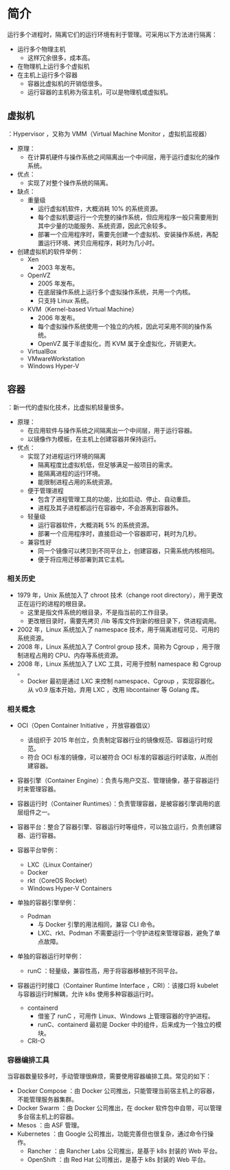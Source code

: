 # 简介

运行多个进程时，隔离它们的运行环境有利于管理。可采用以下方法进行隔离：
- 运行多个物理主机
  - 这样冗余很多，成本高。
- 在物理机上运行多个虚拟机
- 在主机上运行多个容器
  - 容器比虚拟机的开销低很多。
  - 运行容器的主机称为宿主机，可以是物理机或虚拟机。

## 虚拟机

：Hypervisor ，又称为 VMM（Virtual Machine Monitor ，虚拟机监视器）
- 原理：
  - 在计算机硬件与操作系统之间隔离出一个中间层，用于运行虚拟化的操作系统。
- 优点：
  - 实现了对整个操作系统的隔离。
- 缺点：
  - 重量级
    - 运行虚拟机软件，大概消耗 10% 的系统资源。
    - 每个虚拟机要运行一个完整的操作系统，但应用程序一般只需要用到其中少量的功能服务、系统资源，因此冗余较多。
    - 部署一个应用程序时，需要先创建一个虚拟机、安装操作系统，再配置运行环境、拷贝应用程序，耗时为几小时。
- 创建虚拟机的软件举例：
  - Xen
    - 2003 年发布。
  - OpenVZ
    - 2005 年发布。
    - 在底层操作系统上运行多个虚拟操作系统，共用一个内核。
    - 只支持 Linux 系统。
  - KVM（Kernel-based Virtual Machine）
    - 2006 年发布。
    - 每个虚拟操作系统使用一个独立的内核，因此可采用不同的操作系统。
    - OpenVZ 属于半虚拟化，而 KVM 属于全虚拟化，开销更大。
  - VirtualBox
  - VMwareWorkstation
  - Windows Hyper-V

## 容器

：新一代的虚拟化技术，比虚拟机轻量很多。
- 原理：
  - 在应用软件与操作系统之间隔离出一个中间层，用于运行容器。
  - 以镜像作为模板，在主机上创建容器并保持运行。
- 优点：
  - 实现了对进程运行环境的隔离
    - 隔离程度比虚拟机低，但足够满足一般项目的需求。
    - 能隔离进程的运行环境。
    - 能限制进程占用的系统资源。
  - 便于管理进程
    - 包含了进程管理工具的功能，比如启动、停止、自动重启。
    - 进程及其子进程都运行在容器中，不会游离到容器外。
  - 轻量级
    - 运行容器软件，大概消耗 5% 的系统资源。
    - 部署一个应用程序时，直接启动一个容器即可，耗时为几秒。
  - 兼容性好
    - 同一个镜像可以拷贝到不同平台上，创建容器，只需系统内核相同。
    - 便于将应用迁移部署到其它主机。

### 相关历史

- 1979 年，Unix 系统加入了 chroot 技术（change root directory），用于更改正在运行的进程的根目录。
  - 这里是指文件系统的根目录，不是指当前的工作目录。
  - 更改根目录时，需要先拷贝 /lib 等库文件到新的根目录下，供进程调用。
- 2002 年，Linux 系统加入了 namespace 技术，用于隔离进程可见、可用的系统资源。
- 2008 年，Linux 系统加入了 Control group 技术，简称为 Cgroup ，用于限制进程占用的 CPU、内存等系统资源。
- 2008 年，Linux 系统加入了 LXC 工具，可用于控制 namespace 和 Cgroup 。
  - Docker 最初是通过 LXC 来控制 namespace、Cgroup ，实现容器化。从 v0.9 版本开始，弃用 LXC ，改用 libcontainer 等 Golang 库。

### 相关概念

- OCI（Open Container Initiative ，开放容器倡议）
  - 该组织于 2015 年创立，负责制定容器行业的镜像规范、容器运行时规范。
  - 符合 OCI 标准的镜像，可以被符合 OCI 标准的容器运行时读取，从而创建容器。
- 容器引擎（Container Engine）：负责与用户交互、管理镜像，基于容器运行时来管理容器。
- 容器运行时（Container Runtimes）：负责管理容器，是被容器引擎调用的底层组件之一。
- 容器平台：整合了容器引擎、容器运行时等组件，可以独立运行，负责创建容器、运行容器。
- 容器平台举例：
  - LXC（Linux Container）
  - Docker
  - rkt（CoreOS Rocket）
  - Windows Hyper-V Containers

- 单独的容器引擎举例：
  - Podman
    - 与 Docker 引擎的用法相同，兼容 CLI 命令。
    - LXC、rkt、Podman 不需要运行一个守护进程来管理容器，避免了单点故障。

- 单独的容器运行时举例：
  - runC ：轻量级，兼容性高，用于将容器移植到不同平台。

- 容器运行时接口（Container Runtime Interface ，CRI）：该接口将 kubelet 与容器运行时解耦，允许 k8s 使用多种容器运行时。
  - containerd
    - 借鉴了 runC ，可用作 Linux、Windows 上管理容器的守护进程。
    - runC、containerd 最初是 Docker 中的组件，后来成为一个独立的模块。
  - CRI-O

### 容器编排工具

当容器数量较多时，手动管理很麻烦，需要使用容器编排工具。常见的如下：
- Docker Compose ：由 Docker 公司推出，只能管理当前宿主机上的容器，不能管理服务器集群。
- Docker Swarm ：由 Docker 公司推出，在 docker 软件包中自带，可以管理多台宿主机上的容器。
- Mesos ：由 ASF 管理。
- Kubernetes ：由 Google 公司推出，功能完善但也很复杂，通过命令行操作。
  - Rancher ：由 Rancher Labs 公司推出，是基于 k8s 封装的 Web 平台。
  - OpenShift ：由 Red Hat 公司推出，是基于 k8s 封装的 Web 平台。
